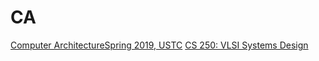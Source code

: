 # CA
[Computer ArchitectureSpring 2019, USTC](http://home.ustc.edu.cn/~candrol/)
[CS 250: VLSI Systems Design](http://www-inst.eecs.berkeley.edu/~cs250/sp17/)
